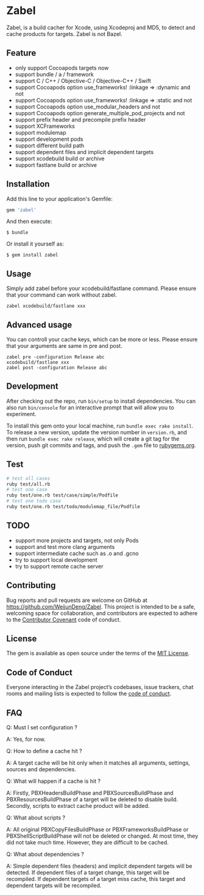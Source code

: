 # Zabel

Zabel, is a build cacher for Xcode, using Xcodeproj and MD5, to detect and cache products for targets. Zabel is not Bazel.

## Feature

- only support Cocoapods targets now
- support bundle / a / framework
- support C / C++ / Objective-C / Objective-C++ / Swift
- support Cocoapods option use_frameworks! :linkage => :dynamic and not
- support Cocoapods option use_frameworks! :linkage => :static and not
- support Cocoapods option use_modular_headers and not
- support Cocoapods option generate_multiple_pod_projects and not
- support prefix header and precompile prefix header
- support XCFrameworks
- support modulemap
- support development pods
- support different build path
- support dependent files and implicit dependent targets
- support xcodebuild build or archive
- support fastlane build or archive

## Installation

Add this line to your application's Gemfile:

```ruby
gem 'zabel'
```

And then execute:

    $ bundle

Or install it yourself as:

    $ gem install zabel

## Usage

Simply add zabel before your xcodebuild/fastlane command. Please ensure that your command can work without zabel.

```
zabel xcodebuild/fastlane xxx 
```

## Advanced usage

You can controll your cache keys, which can be more or less. Please ensure that your arguments are same in pre and post.

```
zabel pre -configuration Release abc
xcodebuild/fastlane xxx
zabel post -configuration Release abc
```

## Development

After checking out the repo, run `bin/setup` to install dependencies. You can also run `bin/console` for an interactive prompt that will allow you to experiment.

To install this gem onto your local machine, run `bundle exec rake install`. To release a new version, update the version number in `version.rb`, and then run `bundle exec rake release`, which will create a git tag for the version, push git commits and tags, and push the `.gem` file to [rubygems.org](https://rubygems.org).

## Test

```bash
# test all cases
ruby test/all.rb
# test one case
ruby test/one.rb test/case/simple/Podfile
# test one todo case
ruby test/one.rb test/todo/modulemap_file/Podfile
```

## TODO

- support more projects and targets, not only Pods
- support and test more clang arguments
- support intermediate cache such as .o and .gcno
- try to support local development
- try to support remote cache server

## Contributing

Bug reports and pull requests are welcome on GitHub at https://github.com/WeijunDeng/Zabel. This project is intended to be a safe, welcoming space for collaboration, and contributors are expected to adhere to the [Contributor Covenant](http://contributor-covenant.org) code of conduct.

## License

The gem is available as open source under the terms of the [MIT License](https://opensource.org/licenses/MIT).

## Code of Conduct

Everyone interacting in the Zabel project’s codebases, issue trackers, chat rooms and mailing lists is expected to follow the [code of conduct](https://github.com/WeijunDeng/Zabel/blob/master/CODE_OF_CONDUCT.md).

## FAQ

Q: Must I set configuration ?

A: Yes, for now.

Q: How to define a cache hit ?

A: A target cache will be hit only when it matches all arguments, settings, sources and dependencies.

Q: What will happen if a cache is hit ?

A: Firstly, PBXHeadersBuildPhase and PBXSourcesBuildPhase and PBXResourcesBuildPhase of a target will be deleted to disable build. Secondly, scripts to extract cache product will be added.

Q: What about scripts ?

A: All original PBXCopyFilesBuildPhase or PBXFrameworksBuildPhase or PBXShellScriptBuildPhase will not be deleted or changed. At most time, they did not take much time. However, they are difficult to be cached.

Q: What about dependencies ?

A: Simple dependent files (headers) and implicit dependent targets will be detected. If dependent files of a target change, this target will be recompiled. If dependent targets of a target miss cache, this target and dependent targets will be recompiled. 


